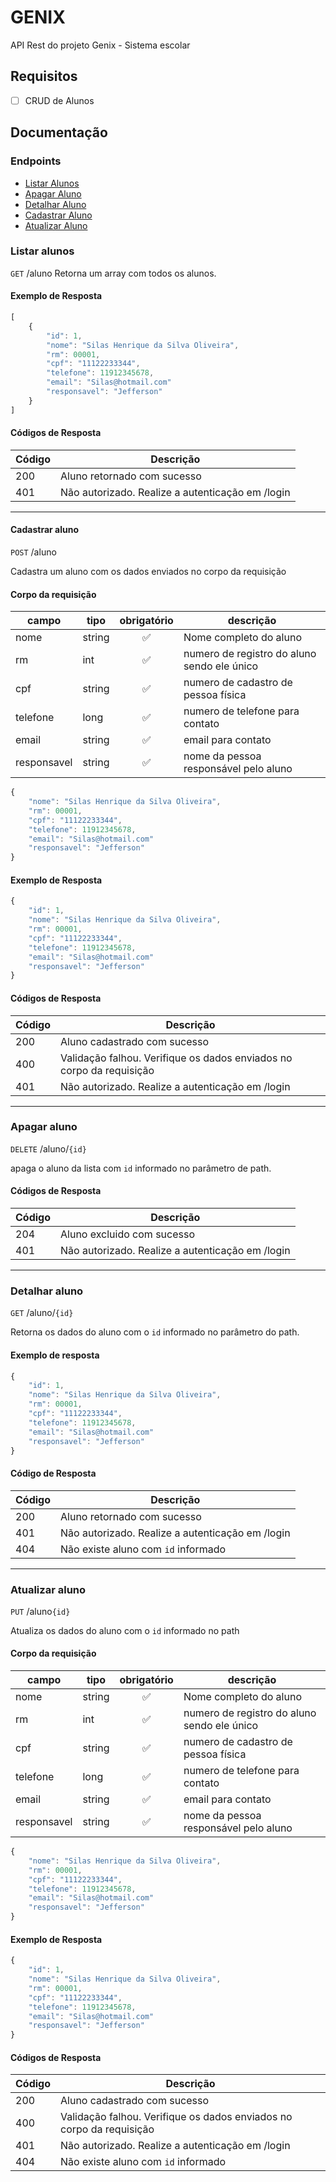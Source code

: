 # GENIX
API Rest do projeto Genix - Sistema escolar

## Requisitos

- [ ] CRUD de Alunos

## Documentação

### Endpoints

- [Listar Alunos](#listar-alunos)
- [Apagar Aluno](#apagar-aluno)
- [Detalhar Aluno](#detalhar-aluno)
- [Cadastrar Aluno](#cadastrar-aluno)
- [Atualizar Aluno](#atualizar-aluno)

### Listar alunos

`GET` /aluno
Retorna um array com todos os alunos.

#### Exemplo de Resposta

``` js
[
    {
        "id": 1,
        "nome": "Silas Henrique da Silva Oliveira",
        "rm": 00001,
        "cpf": "11122233344",
        "telefone": 11912345678,
        "email": "Silas@hotmail.com"
        "responsavel": "Jefferson"
    }
]

```

#### Códigos de Resposta

| Código | Descrição |
|--------|-----------|
|200|Aluno retornado com sucesso
|401|Não autorizado. Realize a autenticação em /login

---

#### Cadastrar aluno
`POST` /aluno

Cadastra um aluno com os dados enviados no corpo da requisição

#### Corpo da requisição

|campo|tipo|obrigatório|descrição
|-----|----|:---------:|--------
|nome|string|✅|Nome completo do aluno
|rm|int|✅|numero de registro do aluno sendo ele único
|cpf|string|✅|numero de cadastro de pessoa física
|telefone|long|✅|numero de telefone para contato
|email|string|✅|email para contato
|responsavel|string|✅|nome da pessoa responsável pelo aluno

``` js
{
    "nome": "Silas Henrique da Silva Oliveira",
    "rm": 00001,
    "cpf": "11122233344",
    "telefone": 11912345678,
    "email": "Silas@hotmail.com"
    "responsavel": "Jefferson"
}
```
#### Exemplo de Resposta


``` js
{
    "id": 1,
    "nome": "Silas Henrique da Silva Oliveira",
    "rm": 00001,
    "cpf": "11122233344",
    "telefone": 11912345678,
    "email": "Silas@hotmail.com"
    "responsavel": "Jefferson"
}
```
#### Códigos de Resposta

| Código | Descrição |
|--------|-----------|
|200|Aluno cadastrado com sucesso
|400|Validação falhou. Verifique os dados enviados no corpo da requisição
|401|Não autorizado. Realize a autenticação em /login

---

### Apagar aluno
`DELETE` /aluno/`{id}`

apaga o aluno da lista com `id` informado no parâmetro de path.

#### Códigos de Resposta

| Código | Descrição |
|--------|-----------|
|204|Aluno excluido com sucesso
|401|Não autorizado. Realize a autenticação em /login

---

### Detalhar aluno

`GET` /aluno/`{id}`

Retorna os dados do aluno com o `id` informado no parâmetro do path.

#### Exemplo de resposta
```js
{
    "id": 1,
    "nome": "Silas Henrique da Silva Oliveira",
    "rm": 00001,
    "cpf": "11122233344",
    "telefone": 11912345678,
    "email": "Silas@hotmail.com"
    "responsavel": "Jefferson"
}
```

#### Código de Resposta
| Código | Descrição |
|--------|-----------|
|200|Aluno retornado com sucesso
|401|Não autorizado. Realize a autenticação em /login
|404|Não existe aluno com `id` informado 

---

### Atualizar aluno
`PUT` /aluno`{id}`

Atualiza os dados do aluno com o `id` informado no path

#### Corpo da requisição

|campo|tipo|obrigatório|descrição
|-----|----|:---------:|--------
|nome|string|✅|Nome completo do aluno
|rm|int|✅|numero de registro do aluno sendo ele único
|cpf|string|✅|numero de cadastro de pessoa física
|telefone|long|✅|numero de telefone para contato
|email|string|✅|email para contato
|responsavel|string|✅|nome da pessoa responsável pelo aluno

``` js
{
    "nome": "Silas Henrique da Silva Oliveira",
    "rm": 00001,
    "cpf": "11122233344",
    "telefone": 11912345678,
    "email": "Silas@hotmail.com"
    "responsavel": "Jefferson"
}
```
#### Exemplo de Resposta


``` js
{
    "id": 1,
    "nome": "Silas Henrique da Silva Oliveira",
    "rm": 00001,
    "cpf": "11122233344",
    "telefone": 11912345678,
    "email": "Silas@hotmail.com"
    "responsavel": "Jefferson"
}
```

#### Códigos de Resposta

| Código | Descrição |
|--------|-----------|
|200|Aluno cadastrado com sucesso
|400|Validação falhou. Verifique os dados enviados no corpo da requisição
|401|Não autorizado. Realize a autenticação em /login
|404|Não existe aluno com `id` informado